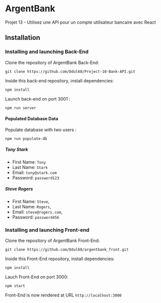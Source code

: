 # ArgentBank

Projet 13 - Utilisez une API pour un compte utilisateur bancaire avec React

## Installation

### Installing and launching Back-End

Clone the repository of ArgentBank Back-End:

`git clone https://github.com/Odul68/Project-10-Bank-API.git`

Inside this back-end repository, install dependencies:

`npm install`

Launch back-end on port 3001 :

`npm run server`

#### Populated Database Data

Populate database with two users :

`npm run populate-db`

##### Tony Stark

- First Name: `Tony`
- Last Name: `Stark`
- Email: `tony@stark.com`
- Password: `password123`

##### Steve Rogers

- First Name: `Steve`,
- Last Name: `Rogers`,
- Email: `steve@rogers.com`,
- Password: `password456`

### Installing and launching Front-end

Clone the repository of ArgentBank Front-End:

`git clone https://github.com/Odul68/argentbank_front.git`

Inside this Front-End repository, install dependencies:

`npm install`

Lauch Front-End on port 3000:

`npm start`

Front-End is now rendered at URL `http://localhost:3000`
